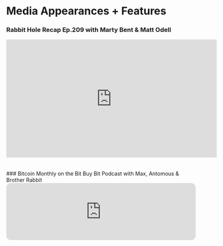 # Media Appearances + Features

### Rabbit Hole Recap Ep.209 with Marty Bent & Matt Odell
<iframe width="560" height="315" src="https://www.youtube-nocookie.com/embed/oroflTHfUMY?start=3448" title="YouTube video player" frameborder="0" allow="accelerometer; autoplay; clipboard-write; encrypted-media; gyroscope; picture-in-picture" allowfullscreen></iframe>
<br>
<br>
<br>
### Bitcoin Monthly on the Bit Buy Bit Podcast with Max, Antomous & Brother Rabbit
<iframe style="border-radius:12px" src="https://open.spotify.com/embed/episode/5gwZnT5qogTh3uxDqNmNRr?utm_source=generator&t=0" width="100%" height="152" frameBorder="0" allowfullscreen="" allow="autoplay; clipboard-write; encrypted-media; fullscreen; picture-in-picture"></iframe>
